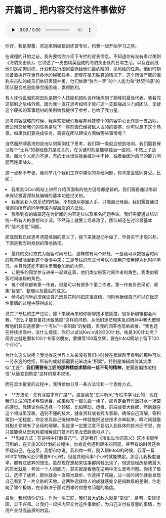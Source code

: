 # 开篇词 _ 把内容交付这件事做好

<audio id="audio" title="开篇词 | 把内容交付这件事做好" controls="" preload="none"><source id="mp3" src="https://static001.geekbang.org/resource/audio/39/8f/396277d45afcc72e79446ee77c21728f.mp3"></audio>

你好，我是郭蕾，欢迎来到编辑训练营专栏，和我一起开始学习之旅。

在课程的开始之前，我先要给你介绍下专栏的背景信息。不知道你有没有看过美剧《海豹突击队》，它讲述了一支由精英组成的海豹突击队的日常生活，以及在前线他们是如何训练、计划和执行国家委派给他们最危险的，高风险的任务。他们时刻准备着执行在世界各地的秘密任务，即使在毫无胜算的情况下，这个所谓严密的海豹突击队的成员们依旧表现神勇。他们依靠“独当一面”的个人能力和“默契带感”的团队配合总是能够克服困难，赢得胜利。

有人评价说海豹突击队是把个人技能和团队协作锤炼到了巅峰的最佳代表。我看完这部剧之后格外燃，因为我一直在思考如何才能打造一支超强战斗力的团队，无疑这个硬核的军事题材的美剧给我提供了参考，也给了我力量。

思考内容战略的时候，我喜欢把我们极客邦科技整个的内容中心比作是一支战队，而公司交给我们的任务是攻下一座前面已经被敌人占领的要塞。你可以想下这个场景，如果我们要完成任务，需要在团队建设方面做哪些事情呢？

自然而然顺着海豹突击队的案例往下思考，我们第一条就会想到培训，我们需要保证每个“士兵”的基础能力是过关的，在关键时刻是能够独当一面的。不然上了战场，因为个人能力不足，有的士兵很快就会被对手干掉，或者会因为自己的能力问题而连累战友。

这一点都不夸张，我列举几个我们工作中类似的基础问题，你肯定会感同身受。比如：

<li>
我看到QCon网站上讲师介绍页面有的地方逗号都是错的。我们需要通过培训来保证极客邦科技编辑的基本功是过关的。
</li>
<li>
我看到新人做采访的时候，不知道从哪里入手，只能自己琢磨。我们需要通过培训向所有的同学传递内容层面的方法论。
</li>
<li>
我看到有的编辑还在为新闻的内容定位以及署名问题争论。我们需要通过培训统一所有人的思想和步调，不然马上就要上场杀敌了，团队却还在讨论最基本的“战术走位”问题。
</li>

那既然我已经思考清楚培训的意义了，接下来就是动手做了，毕竟实干才能兴邦。下面是我当时规划的落地路径。

<li>
最终的交付方式为极客时间专栏，这样做有两个好处，一是我可以把极客时间的教育经验灌到这个事情中来；二是专栏的形式也可以方便用户使用碎片化时间学习，并且我还能不断往里面叠加新的内容。
</li>
<li>
让更多的同学参与进来一起做这事，他们类似极客时间作者的角色，我类似极客时间编辑的角色。
</li>
<li>
每个模块都有第一作者，但是可以有很多个第二作者。第一作者负责采访、收集“智慧”、整理以及最后的成文。
</li>
<li>
参与的同学必须保证自己愿意花时间把这事做精，同时也确保自己可以在做这件事情的过程中获得成长。
</li>

说完了专栏的生产过程，接下来我再来和你聊聊技术敏感度。很多新编辑都会问我，“怎么才能具备技术敏感度”这样的问题，从他们迷茫和焦急的眼神中我大概理解他们其实是想要一个可以“一招制敌”的秘籍，但我的回答也简单直接，“我也还在持续提高中，没什么捷径，你可以试试Kevin说的300计划。啥是300计划呢？简言之就是要和100个专家交朋友，要撰写100篇文章，要在InfoQ网站上留下100个评论”。

为什么这么说呢？我觉得这世界上从来没有我们小时候在武侠剧里看到的那种可以一劳永逸的绝招，所有的成就都需要花笨功夫“积累”。特别是编辑岗位其实类似“工匠”，**我们需要有工匠的那种精益求精和一丝不苟的精神**，更需要偏执地相信“从量变到质变”这样的基本规律。

而在具体量变的过程中，我再给你分享一条方法论和一个思维方式。

<li>
**方法论：先有深度才有广度**。这是我在“左耳听风”专栏中学习到的，现在我们关注的技术琳琅满目，如果你东一榔头西一棒子，那肯定会有竹篮打水一场空的感觉。我建议你先选择一个领域，比如移动、运维、前端或者大数据，然后就在这个领域里深耕。遇到不懂的技术，就查资料或者找专家聊，确保自己理解。等积累到一定程度，你会发现自己恍如神助一样就能把这些技术点串起来，瞬时间就能对相关领域有了全局的理解。但这里一定要注意不要陷入到具体的技术细节里，你只要能够从宏观角度理解这门技术的来龙去脉就可以了。
</li>
<li>
**思维方式：在逆境中打磨自己**。这是我在《活出生命的意义》这本书里学习到的，在实施300计划的过程中，你肯定会遇到很多的问题，甚至有的时候还会怀疑自己。在这里，我想和你说，我和你一样，刚入职InfoQ的时候，我写一篇800字的新闻至少需要8个小时，但是其他同事1个小时就能搞定。那会儿我极度自卑，都有过放弃的想法。虽然现在想起来往事都风轻云淡了，但这些经历给我最大的启发就是：考验一个人的能力，其实就是看他在逆境中怎么思考问题。你找了借口，选择了放弃，那你就会一直原地踏步。你选择了死磕，过一段时间你就会发现自己看到了一片全新的天地。这两种选择给人的成就感完全是指数级的差别，你走向了哪个极端，完全取决于面对困难时你思考问题的角度。
</li>

最后，我想请你记住，作为一名工匠，我们最大的敌人就是“空谈”，是啊，空谈误国，实干兴邦。让我们一起把内容交付这件事做好，为自己交付有意思的事情，为用户交付高品质的内容。

<img src="https://static001.geekbang.org/resource/image/6d/49/6da17e5854e2b0b6a9d6f456b60eef49.jpg" alt="">
